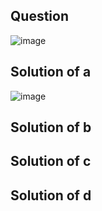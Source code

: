 ## Question

![image](https://github.com/user-attachments/assets/d50bf563-ecb6-491e-b400-d7de0287815e)

## Solution of a

![image](https://github.com/user-attachments/assets/ef99e17a-e2ba-46b7-a5eb-c735aa3d8bed)


## Solution of b


## Solution of c


## Solution of d
